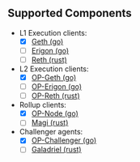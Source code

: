 ## Supported Components

- L1 Execution clients:
  - [x] [Geth (go)](https://github.com/ethereum/go-ethereum)
  - [ ] [Erigon (go)](https://github.com/ledgerwatch/erigon)
  - [ ] [Reth (rust)](https://github.com/paradigmxyz/reth)
- L2 Execution clients:
  - [x] [OP-Geth (go)](https://github.com/ethereum-optimism/optimism/tree/develop/l2geth)
  - [ ] [OP-Erigon (go)](https://github.com/testinprod-io/op-erigon)
  - [ ] [OP-Reth (rust)](https://github.com/anton-rs/op-reth)
- Rollup clients:
  - [x] [OP-Node (go)](https://github.com/ethereum-optimism/optimism/tree/develop/op-node)
  - [ ] [Magi (rust)](https://github.com/a16z/magi)
- Challenger agents:
  - [x] [OP-Challenger (go)](https://github.com/ethereum-optimism/optimism/tree/develop/op-challenger)
  - [ ] [Galadriel (rust)](https://github.com/anton-rs/galadriel)
